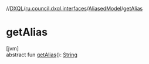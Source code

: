 //[DXQL](../../../index.md)/[ru.council.dxql.interfaces](../index.md)/[AliasedModel](index.md)/[getAlias](get-alias.md)

# getAlias

[jvm]\
abstract fun [getAlias](get-alias.md)(): [String](https://docs.oracle.com/javase/8/docs/api/java/lang/String.html)
